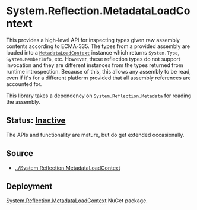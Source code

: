 # System.Reflection.MetadataLoadContext
This provides a high-level API for inspecting types given raw assembly contents according to ECMA-335. The types from a provided assembly are loaded into a [`MetadataLoadContext`](https://learn.microsoft.com/dotnet/api/system.reflection.metadataloadcontext) instance which returns `System.Type`, `System.MemberInfo`, etc. However, these reflection types do not support invocation and they are different instances from the types returned from runtime introspection. Because of this, this allows any assembly to be read, even if it's for a different platform provided that all assembly references are accounted for.

This library takes a dependency on `System.Reflection.Metadata` for reading the assembly.

## Status: [Inactive](../../libraries/README.md#development-statuses)
The APIs and functionality are mature, but do get extended occasionally.

## Source

* [../System.Reflection.MetadataLoadContext](../System.Reflection.MetadataLoadContext)

## Deployment
[System.Reflection.MetadataLoadContext](https://www.nuget.org/packages/System.Reflection.MetadataLoadContext) NuGet package.
